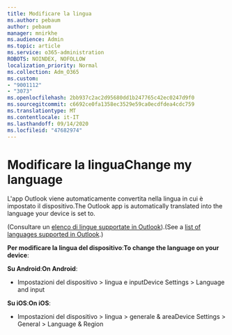 ```yaml
---
title: Modificare la lingua
ms.author: pebaum
author: pebaum
manager: mnirkhe
ms.audience: Admin
ms.topic: article
ms.service: o365-administration
ROBOTS: NOINDEX, NOFOLLOW
localization_priority: Normal
ms.collection: Adm_O365
ms.custom:
- "9001112"
- "3073"
ms.openlocfilehash: 2bb937c2ac2d95680dd1b247765c42ec0247d9f0
ms.sourcegitcommit: c6692ce0fa1358ec3529e59ca0ecdfdea4cdc759
ms.translationtype: MT
ms.contentlocale: it-IT
ms.lasthandoff: 09/14/2020
ms.locfileid: "47682974"
---
```

# <a name="change-my-language"></a><span data-ttu-id="bf55b-102">Modificare la lingua</span><span class="sxs-lookup"><span data-stu-id="bf55b-102">Change my language</span></span>

<span data-ttu-id="bf55b-103">L'app Outlook viene automaticamente convertita nella lingua in cui è impostato il dispositivo.</span><span class="sxs-lookup"><span data-stu-id="bf55b-103">The Outlook app is automatically translated into the language your device is set to.</span></span> 

<span data-ttu-id="bf55b-104">(Consultare un [elenco di lingue supportate in Outlook](https://acompli.helpshift.com/a/outlook/?s=general-questions&f=in-which-languages-is-your-app-translated)).</span><span class="sxs-lookup"><span data-stu-id="bf55b-104">(See a [list of languages supported in Outlook](https://acompli.helpshift.com/a/outlook/?s=general-questions&f=in-which-languages-is-your-app-translated).)</span></span> 

<span data-ttu-id="bf55b-105">**Per modificare la lingua del dispositivo**:</span><span class="sxs-lookup"><span data-stu-id="bf55b-105">**To change the language on your device**:</span></span> 

<span data-ttu-id="bf55b-106">**Su Android**:</span><span class="sxs-lookup"><span data-stu-id="bf55b-106">**On Android**:</span></span> 

- <span data-ttu-id="bf55b-107">Impostazioni del dispositivo > lingua e input</span><span class="sxs-lookup"><span data-stu-id="bf55b-107">Device Settings > Language and input</span></span> 

<span data-ttu-id="bf55b-108">**Su iOS**:</span><span class="sxs-lookup"><span data-stu-id="bf55b-108">**On iOS**:</span></span> 

- <span data-ttu-id="bf55b-109">Impostazioni del dispositivo > lingua > generale & area</span><span class="sxs-lookup"><span data-stu-id="bf55b-109">Device Settings > General > Language & Region</span></span> 
